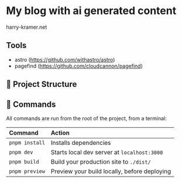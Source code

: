 # My blog with ai generated content

harry-kramer.net

## Tools

- astro (https://github.com/withastro/astro)
- pagefind (https://github.com/cloudcannon/pagefind)

## 🚀 Project Structure

## 🧞 Commands

All commands are run from the root of the project, from a terminal:

| Command        | Action                                       |
| :------------- | :------------------------------------------- |
| `pnpm install` | Installs dependencies                        |
| `pnpm dev`     | Starts local dev server at `localhost:3000`  |
| `pnpm build`   | Build your production site to `./dist/`      |
| `pnpm preview` | Preview your build locally, before deploying |
